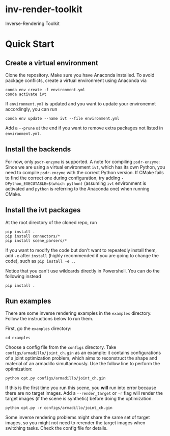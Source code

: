 # inv-render-toolkit
Inverse-Rendering Toolkit

# Quick Start
## Create a virtual environment
Clone the repository. Make sure you have Anaconda installed. To avoid package conflicts, create a virtual environment using Anaconda via
```
conda env create -f environment.yml
conda activate ivt
```
If `environment.yml` is updated and you want to update your environemnt accordingly, you can run
```
conda env update --name ivt --file environment.yml
```
Add a `--prune` at the end if you want to remove extra packages not listed in `environment.yml`.

## Install the backends
For now, only `psdr-enzyme` is supported. A note for compiling `psdr-enzyme`:
Since we are using a virtual environment `ivt`, which has its own Python, you need to compile `psdr-enzyme` with the correct Python version.
If CMake fails to find the correct one during configuration, try adding `-DPython_EXECUTABLE=$(which python)` (assuming `ivt` environment is activated and `python` is referring to the Anaconda one) when running CMake.

## Install the ivt packages
At the root directory of the cloned repo, run 
```
pip install . 
pip install connectors/*
pip install scene_parsers/*
```
If you want to modify the code but don't want to repeatedly install them, add `-e` after `install` (highly recommended if you are going to change the code), such as `pip install -e .`.

Notice that you can't use wildcards directly in Powershell. You can do the following instead
```
pip install . 
```

## Run examples
There are some inverse rendering examples in the `examples` directory. Follow the instructions below to run them.

First, go the `examples` directory:
```
cd examples
```
Choose a config file from the `configs` directory. Take `configs/armadillo/joint_ch.gin` as an example: it contains configurations of a joint optimization problem, which aims to reconstruct the shape and material of an armadillo simultaneously. Use the follow line to perform the optimization:
```
python opt.py configs/armadillo/joint_ch.gin
```
If this is the first time you run this scene, you **will** run into error because there are no target images. Add a `--render_target` or `-r` flag will render the target images (if the scene is synthetic) before doing the optimization.
```
python opt.py -r configs/armadillo/joint_ch.gin
```
Some inverse rendering problems might share the same set of target images, so you might not need to rerender the target images when switching tasks. Check the config file for details.
